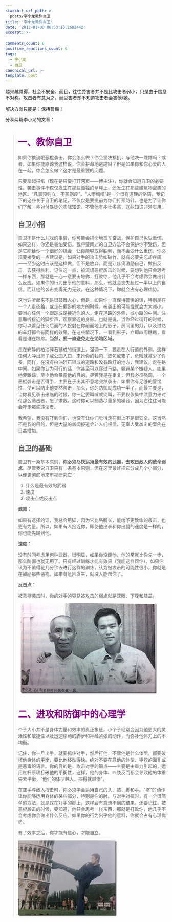 ```yaml
---
stackbit_url_path: >-
  posts/李小龙教你自卫
title: '李小龙教你自卫'
date: '2012-01-08 06:53:10.2682442'
excerpt: >-
  
comments_count: 0
positive_reactions_count: 0
tags: 
  - 李小龙
  - 自卫
canonical_url: >-
template: post
---
```

<p>越来越觉得，社会不安全。而且，往往受害者并不是比攻击者弱小，只是由于信息不对称。攻击者有意为之，而受害者却不知道攻击者会害他/她。</p>  <p>解决方案只能是：保持警惕！</p>  <p>分享两篇李小龙的文章：</p>  <blockquote>   <h1><font color="#800080">一、教你自卫</font></h1>    <p>如果你被流氓恶棍袭击，你会怎么做？你会坚决抵抗，与他决一雌雄吗？或者，如果你能原谅我这样说，你会拼命地逃跑吗？但是如果你和你心爱的人在一起，你会怎么做？这才是最重要的问题。</p>    <p>只要拿起报纸（现在是只要打开网页——博主注），你就会知道自卫的必要性。袭击事件不仅仅发生在那些孤独的草坪上，还发生在那些建筑物密集的地区。“凡事预则立，不预则废”。“未雨绸缪”是一个很有道理的俗语，我记下的这些关于自卫的笔记，不仅仅是要提前为你们打预防针，也是为了让你们了解一些对付暴徒的实际知识，不管他有多壮多高，这些知识非常实用。</p>    <h2>自卫小招</h2>    <p>自卫不是什么儿戏的事情，你可能会拼命地孤军奋战，保护自己免受重伤。如果这样，你还是害怕受伤。我将要阐述的自卫方法不会保护你不受伤，但是它能给你一个很好的机会，让你能够取得胜利，而不会受什么重伤。你必须要接受的一点建议是，如果对手的攻击势如破竹，就有必要先忘却疼痛——至少这时应该是这样做，但不是放弃，而是让疼痛激励自己，做出反击，去获得胜利。记住这一点，被流氓恶棍袭击的时候，要想到他只会思考一样东西，那就是一心一意要击垮你，打败你，他几乎不会考虑你会做出什么反应。如果你的行为出乎他的意料，那么，他就会丧失超过一半以上的自信，而让他的袭击变得无力无效，在这种情况下，你就会占有心理优势。</p>    <p>这也许听起来不是很鼓舞人心，但是，如果你一直保持警惕的话，特别是在一个人走夜路，或走在偏僻的地方的时候，被袭击的可能性就会大大减小。要当心任何一个跟踪或是接近你的人，走在道路的外侧，或小路的中间。注意聆听接近的脚步声，观察靠近的身影。也就是说，当你经过街灯的时候，你可以看见任何后面的人投射在你前面地上的影子。房间里的灯，以及过路的车灯都会有同样的效果。在这些情况下，一看到影子，立即四周瞧瞧，看看是谁在跟踪。<strong>当然，要一直避免走在阴暗区域。</strong></p>    <p>走在安静的柏油碎石铺成的街道上，强调一下，要走在人行道的外侧，这样任何人冲出房子或公园入口，来抢你的钱包、皮包或箱子，危险就减少了许多。同样，在没有柏油碎石铺成的道路和没有路灯的地方，我建议，走在路中间。如果你认为可行的话，你甚至可以穿过马路，躲避某个嫌疑人。如果他要跟踪，至少他会暴露他的目的。尽管我是在重复，但我必须强调，一个恶棍袭击是否得手，主要在于出其不意地突然袭击。如果你有足够的警惕性，便可以防止他突然袭击，那么，你的防御就成功一半了。而最主要是，当你看见袭击来临的时候，你一定要叫喊或尖叫，不要仅仅集中注意力来对付那么袭击者，忘了求救。这时你可以制造尽量多的噪音，因为它往往可能会吓走那些违法者。</p>    <p>我希望，我没有吓到你们，也没有让你们觉得走在街上不是很安全。这当然不是我的目的，但是大量的新闻报道会让人们相信，无辜人受袭击的案例在日益增加。</p>    <h2>自卫的基础</h2>    <p>自卫有一条基本原则，<strong>你必须尽快运用最有效的武器，去攻击敌人的致命弱点</strong>。尽管我说自卫只有一条基本原则，但在这里最好把它分成几个小部分，以便更彻底地来审视研究它：</p>    <ol>     <li>什么是最有效的武器 </li>      <li>速度 </li>      <li>攻击点或反击点 </li>   </ol>    <p><strong>武器：</strong></p>    <p>如果有选择的话，我总会用脚，因为它比胳膊长，能给予更致命的袭击，也更有力量。所以，如果有人接近你，即使他出拳和你出腿的速度是一样的，你也能先踢到他。</p>    <p><strong>速度：</strong></p>    <p>没有时间考虑用何种武器。很明显，如果你没踢他，他的拳就比你先一步，那么防御也就无用了。只有经过训练才能有效果（我能这样帮你）。如果你认为不值得花几分钟去进行这样的训练，认为被攻击的可能性很小，你就是在鼓励那些恶棍。如果有危险发生，就没人能帮你了。</p>    <p><strong>反击点：</strong></p>    <p>被恶棍袭击时，你的对手的容易被攻击的弱点就是双眼、下腹和膝盖。</p>    <p>&#160; <a href="https://raw.githubusercontent.com/Jeff-Tian/blogengine.net/master/Source/BlogEngine/BlogEngine.NET/App_Data/files/20120108154.jpg"><img style="border-right-width: 0px; display: inline; border-top-width: 0px; border-bottom-width: 0px; border-left-width: 0px" title="李小龙和老师叶问先生在一起" border="0" alt="李小龙和老师叶问先生在一起" src="https://raw.githubusercontent.com/Jeff-Tian/blogengine.net/master/Source/BlogEngine/BlogEngine.NET/App_Data/files/20120108154_thumb.jpg" width="425" height="283" /></a> </p>    <h1><font color="#800080">二、进攻和防御中的心理学</font></h1>    <p>个子大小并不是身体力量和效率的真正象征。小个子经常会因为他更大的灵活性和敏捷性以及迅速移动的脚步和神经紧张的动作，而弥补他体力上的不均衡。</p>    <p>记住，你一旦出手，就要抓住对手，然后打他，不管他是什么体型，都要破坏他身体的平衡，要比他移动得快。绝对不要在意他的体型、狰狞的面孔或是恶毒的语言。你的目的是，攻击对手的弱点——主要是由重力引起的，运用杠杆原理打破他的平衡性，这样，他的身体、四肢反而都会导致他的体重失去平衡，“他们的体型越大，摔得就越惨”。</p>    <p>在空手与敌人搏击时，你必须学会运用自己的头、膝、脚和手。“挤”的动作让你能够运用身体的某些部分，特别是你的肘。与对手对抗时，有一个很简单的方法，就是踩在对手的脚上，这样会有意想不到的结果。还要记住，被恶棍袭击的时候，要知道，他只会思考一样东西，那就是打败你，他几乎不会考虑你会做出什么反应。如果你的行为出乎他的意料，你就会占有心理优势。</p>    <p>有了效率之后，你才能有信心，才能自立。</p>    <p><a href="https://raw.githubusercontent.com/Jeff-Tian/blogengine.net/master/Source/BlogEngine/BlogEngine.NET/App_Data/files/846408661.jpg"><img style="border-right-width: 0px; display: inline; border-top-width: 0px; border-bottom-width: 0px; border-left-width: 0px" title="李小龙踢比萨斜塔" border="0" alt="李小龙踢比萨斜塔" src="https://raw.githubusercontent.com/Jeff-Tian/blogengine.net/master/Source/BlogEngine/BlogEngine.NET/App_Data/files/846408661_thumb.jpg" width="308" height="238" /></a></p></blockquote>